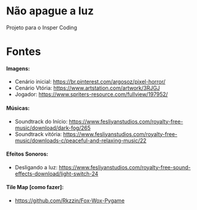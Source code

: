 # Não apague a luz
Projeto para o Insper Coding

# Fontes
#### Imagens:
- Cenário inicial: https://br.pinterest.com/argosoz/pixel-horror/
- Cenário Vtória: https://www.artstation.com/artwork/3RJGJ 
- Jogador: https://www.spriters-resource.com/fullview/197952/ 

#### Músicas:
- Soundtrack do Início: https://www.fesliyanstudios.com/royalty-free-music/download/dark-fog/265 
- Soundtrack vitória: https://www.fesliyanstudios.com/royalty-free-music/downloads-c/peaceful-and-relaxing-music/22 

#### Efeitos Sonoros:
- Desligando a luz: https://www.fesliyanstudios.com/royalty-free-sound-effects-download/light-switch-24 

#### Tile Map [como fazer]:
- https://github.com/Rkzzin/Fox-Wox-Pygame 